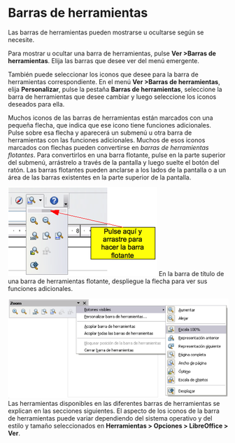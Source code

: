 
# Barras de herramientas

Las barras de herramientas pueden mostrarse u ocultarse según se necesite.

Para mostrar u ocultar una barra de herramientas, pulse **Ver &gt;Barras de herramientas**. Elija las barras que desee ver del menú emergente.

También puede seleccionar los iconos que desee para la barra de herramientas correspondiente. En el menú **Ver &gt;Barras de herramientas**, elija **Personalizar**, pulse la pestaña **Barras de herramientas**, seleccione la barra de herramientas que desee cambiar y luego seleccione los iconos deseados para ella.

Muchos iconos de las barras de herramientas están marcados con una pequeña flecha, que indica que ese icono tiene funciones adicionales. Pulse sobre esa flecha y aparecerá un submenú u otra barra de herramientas con las funciones adicionales. Muchos de esos iconos marcados con flechas pueden convertirse en *barras de herramientas flotantes*. Para convertirlos en una barra flotante, pulse en la parte superior del submenú, arrástrelo a través de la pantalla y luego suelte el botón del ratón. Las barras flotantes pueden anclarse a los lados de la pantalla o a un área de las barras existentes en la parte superior de la pantalla.

![](https://raw.githubusercontent.com/catedu/libreOffice-la-suite-ofimatica-libre/master/img/Captura_de_pantalla_2016-11-30_a_las_15.14.21.png)
En la barra de título de una barra de herramientas flotante, despliegue la flecha para ver sus funciones adicionales.

![](https://raw.githubusercontent.com/catedu/libreOffice-la-suite-ofimatica-libre/master/img/Captura_de_pantalla_2016-11-30_a_las_15.14.33.png)
Las herramientas disponibles en las diferentes barras de herramientas se explican en las secciones siguientes. El aspecto de los iconos de la barra de herramientas puede variar dependiendo del sistema operativo y del estilo y tamaño seleccionados en **Herramientas &gt; Opciones &gt; LibreOffice &gt; Ver**.

